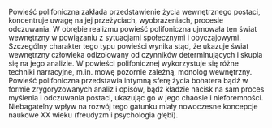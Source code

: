 Powieść polifoniczna zakłada przedstawienie życia wewnętrznego postaci, koncentruje uwagę na jej przeżyciach, wyobrażeniach, procesie odczuwania. W obrębie realizmu powieść polifoniczna ujmowała ten świat wewnętrzny w powiązaniu z sytuacjami społecznymi i obyczajowymi. Szczególny charakter tego typu powieści wynika stąd, że ukazuje świat wewnętrzny człowieka odizolowany od czynników determinujących i skupia się na jego analizie. W powieści polifonicznej wykorzystuje się różne techniki narracyjne, m.in. mowę pozornie zależną, monolog wewnętrzny. Powieść polifoniczna przedstawia intymną sferę życia bohatera bądź w formie zrygoryzowanych analiz i opisów, bądź kładzie nacisk na sam proces myślenia i odczuwania postaci, ukazując go w jego chaosie i nieforemności. Niebagatelny wpływ na rozwój tego gatunku miały nowoczesne koncepcje naukowe XX wieku (freudyzm i psychologia głębi).
